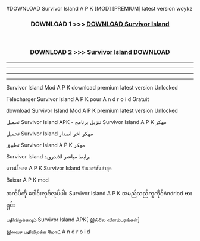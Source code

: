 #DOWNLOAD Survivor Island  A P K [MOD] [PREMIUM] latest version woykz



<div align="center">

<h3>DOWNLOAD 1 >>> <a href="https://teeasianyam.web.app?sq=Survivor Island ">DOWNLOAD Survivor Island  </a></h3><br>

<h3>DOWNLOAD 2 >>> <a href="https://teeasianyam.web.app?sq=Survivor Island  ">Survivor Island   DOWNLOAD </a></h3>

</div>


----------------------------------------------------------

----------------------------------------------------------

----------------------------------------------------------

----------------------------------------------------------


Survivor Island   Mod A P K download premium latest version Unlocked

Télécharger Survivor Island   A P K pour A n d r o i d Gratuit

download Survivor Island   Mod A P K premium latest version Unlocked

تحميل Survivor Island   APK - تنزيل برنامج Survivor Island   A P K مهكر

تحميل Survivor Island   مهكر اخر اصدار

تطبيق Survivor Island   A P K مهكر

Survivor Island   برابط مباشر للاندرويد

ดาวน์โหลด A P K Survivor Island   รับเวอร์ชันล่าสุด

Baixar A P K mod

အက်ပ်ကို ဒေါင်းလုဒ်လုပ်ပါ။ Survivor Island   A P K အမည်သည်ကူကိုင်Andriod ဗားရှင်း

பதிவிறக்கவும் Survivor Island   APK[ இல்லை விளம்பரங்கள்] 
 
இலவச பதிவிறக்க மோட் A n d r o i d



